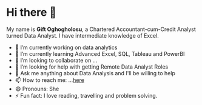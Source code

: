 # Hi there 👋
My name is **Gift Oghogholosu**, a Chartered Accountant-cum-Credit Analyst turned Data Analyst. I have intermediate knowledge of Excel.


-  🔭 I’m currently working on data analytics
-  🌱 I’m currently learning Advanced Excel, SQL, Tableau and PowerBI
- 👯 I’m looking to collaborate on ...
- 🤔 I’m looking for help with getting Remote Data Analyst Roles
- 💬 Ask me anything about Data Analysis and I'll be willing to help
-  📫 How to reach me: ...[here](https://www.linkedin.com/in/gift-oghogholosu/)
- 😄 Pronouns: She
- ⚡ Fun fact: I love reading, travelling and problem solving.

